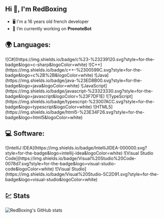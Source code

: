 ## Hi 👋, I'm RedBoxing

- 🖥️ I'm a 16 years old french developer 
- 🔭 I’m currently working on **PronoteBot**

## 🌍 Languages:
<p>
    ![C#](https://img.shields.io/badge/c%23-%23239120.svg?style=for-the-badge&logo=c-sharp&logoColor=white)
    ![C++](https://img.shields.io/badge/c++-%2300599C.svg?style=for-the-badge&logo=c%2B%2B&logoColor=white)
    ![Java](https://img.shields.io/badge/java-%23ED8B00.svg?style=for-the-badge&logo=java&logoColor=white)
    ![JavaScript](https://img.shields.io/badge/javascript-%23323330.svg?style=for-the-badge&logo=javascript&logoColor=%23F7DF1E)
    ![TypeScript](https://img.shields.io/badge/typescript-%23007ACC.svg?style=for-the-badge&logo=typescript&logoColor=white)
    ![HTML5](https://img.shields.io/badge/html5-%23E34F26.svg?style=for-the-badge&logo=html5&logoColor=white)
</p>

## 💻 Software:

  <p>
    ![IntelliJ IDEA](https://img.shields.io/badge/IntelliJIDEA-000000.svg?style=for-the-badge&logo=intellij-idea&logoColor=white)
    ![Visual Studio Code](https://img.shields.io/badge/Visual%20Studio%20Code-0078d7.svg?style=for-the-badge&logo=visual-studio-code&logoColor=white)
    ![Visual Studio](https://img.shields.io/badge/Visual%20Studio-5C2D91.svg?style=for-the-badge&logo=visual-studio&logoColor=white)
  </p>

## 💹 Stats

![RedBoxing's GitHub stats](https://github-readme-stats.vercel.app/api?username=RedBoxing&count_private=true&show_icons=true&theme=tokyonight)